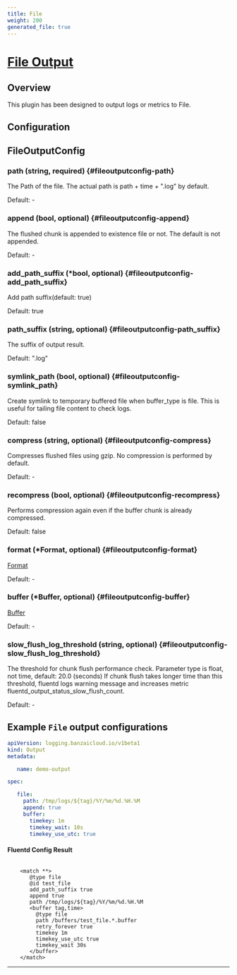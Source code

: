 ```yaml
---
title: File
weight: 200
generated_file: true
---
```


# [File Output](https://docs.fluentd.org/output/file)
## Overview
 This plugin has been designed to output logs or metrics to File.

## Configuration
## FileOutputConfig

### path (string, required) {#fileoutputconfig-path}

The Path of the file. The actual path is path + time + ".log" by default. 

Default: -

### append (bool, optional) {#fileoutputconfig-append}

The flushed chunk is appended to existence file or not. The default is not appended. 

Default: -

### add_path_suffix (*bool, optional) {#fileoutputconfig-add_path_suffix}

Add path suffix(default: true) 

Default: true

### path_suffix (string, optional) {#fileoutputconfig-path_suffix}

The suffix of output result.

Default: ".log"

### symlink_path (bool, optional) {#fileoutputconfig-symlink_path}

Create symlink to temporary buffered file when buffer_type is file. This is useful for tailing file content to check logs.

Default: false

### compress (string, optional) {#fileoutputconfig-compress}

Compresses flushed files using gzip. No compression is performed by default. 

Default: -

### recompress (bool, optional) {#fileoutputconfig-recompress}

Performs compression again even if the buffer chunk is already compressed.

Default: false

### format (*Format, optional) {#fileoutputconfig-format}

[Format](../format/) 

Default: -

### buffer (*Buffer, optional) {#fileoutputconfig-buffer}

[Buffer](../buffer/) 

Default: -

### slow_flush_log_threshold (string, optional) {#fileoutputconfig-slow_flush_log_threshold}

The threshold for chunk flush performance check. Parameter type is float, not time, default: 20.0 (seconds) If chunk flush takes longer time than this threshold, fluentd logs warning message and increases metric fluentd_output_status_slow_flush_count. 

Default: -


 ## Example `File` output configurations
 ```yaml
 apiVersion: logging.banzaicloud.io/v1beta1
 kind: Output
 metadata:

	name: demo-output

 spec:

	file:
	  path: /tmp/logs/${tag}/%Y/%m/%d.%H.%M
	  append: true
	  buffer:
	    timekey: 1m
	    timekey_wait: 10s
	    timekey_use_utc: true

 ```

 #### Fluentd Config Result
 ```

	 <match **>
		@type file
		@id test_file
		add_path_suffix true
		append true
		path /tmp/logs/${tag}/%Y/%m/%d.%H.%M
		<buffer tag,time>
		  @type file
		  path /buffers/test_file.*.buffer
		  retry_forever true
		  timekey 1m
		  timekey_use_utc true
		  timekey_wait 30s
		</buffer>
	 </match>

 ```

---
